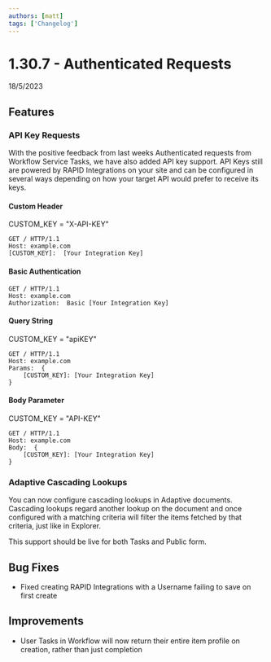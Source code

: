 ```yaml
---
authors: [matt]
tags: ['Changelog']
---
```


# 1.30.7 - Authenticated Requests
18/5/2023

## Features

### API Key Requests

With the positive feedback from last weeks Authenticated requests from Workflow Service Tasks, we have also added API key support. API Keys still are powered by RAPID Integrations on your site and can be configured in several ways depending on how your target API would prefer to receive its keys.

#### Custom Header
CUSTOM_KEY = "X-API-KEY"

```
GET / HTTP/1.1
Host: example.com
[CUSTOM_KEY]:  [Your Integration Key]
```

#### Basic Authentication
```
GET / HTTP/1.1
Host: example.com
Authorization:  Basic [Your Integration Key]
```

#### Query String
CUSTOM_KEY = "apiKEY"

```
GET / HTTP/1.1
Host: example.com
Params:  {
    [CUSTOM_KEY]: [Your Integration Key]
}
```

#### Body Parameter
CUSTOM_KEY = "API-KEY"

```
GET / HTTP/1.1
Host: example.com
Body:  {
    [CUSTOM_KEY]: [Your Integration Key]
}
```

### Adaptive Cascading Lookups

You can now configure cascading lookups in Adaptive documents. Cascading lookups regard another lookup on the document and once configured with a matching criteria will filter the items fetched by that criteria, just like in Explorer. 

This support should be live for both Tasks and Public form.

## Bug Fixes

- Fixed creating RAPID Integrations with a Username failing to save on first create

## Improvements

- User Tasks in Workflow will now return their entire item profile on creation, rather than just completion